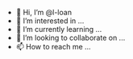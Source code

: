 - 👋 Hi, I’m @l-loan
- 👀 I’m interested in ...
- 🌱 I’m currently learning ...
- 💞️ I’m looking to collaborate on ...
- 📫 How to reach me ...

<!---
l-loan/l-loan is a ✨ special ✨ repository because its `README.md` (this file) appears on your GitHub profile.
You can click the Preview link to take a look at your changes.
--->
